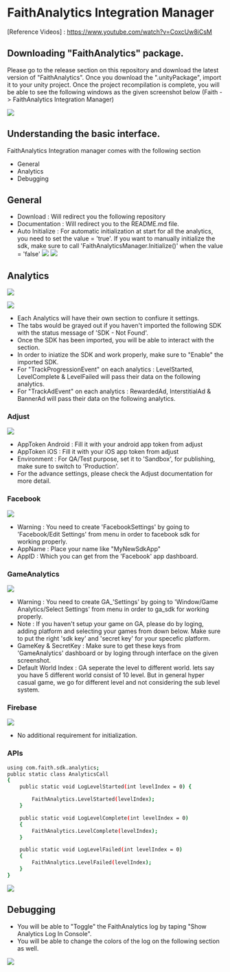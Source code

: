 # FaithAnalytics Integration Manager
[Reference Videos] : <https://www.youtube.com/watch?v=CoxcUw8iCsM>




## Downloading "FaithAnalytics" package.

Please go to the release section on this repository and download the latest version of "FaithAnalytics". Once you download the ".unityPackage", import it to your unity project. Once the project recompilation is complete, you will be able to see the following windows as the given screenshot below (Faith -> FaithAnalytics Integration Manager)

![](https://github.com/tashfiq103/com.faith.sdk.analytics/blob/main/_GitHubResources/ss0_menu.png)




## Understanding the basic interface.

FaithAnalytics Integration manager comes with the following section

- General
- Analytics
- Debugging




## General
- Download : Will redirect you the following repository
- Documentation : Will redirect you to the README.md file.
- Auto Initialize : For automatic initialization at start for all the analytics, you need to set the value = 'true'. If you want to manually initialize the sdk, make sure to call 'FaithAnalyticsManager.Initialize()' when the value = 'false'
![](https://github.com/tashfiq103/com.faith.sdk.analytics/blob/main/_GitHubResources/ss1_general_auto.png)
![](https://github.com/tashfiq103/com.faith.sdk.analytics/blob/main/_GitHubResources/ss2_general_manual.png)



## Analytics

![](https://github.com/tashfiq103/com.faith.sdk.analytics/blob/main/_GitHubResources/ss3_analytics_overview.png)

![](https://github.com/tashfiq103/com.faith.sdk.analytics/blob/main/_GitHubResources/ss4_analytics_enable_disable.png)

- Each Analytics will have their own section to confiure it settings.
- The tabs would be grayed out if you haven't imported the following SDK with the status message of 'SDK - Not Found'.
- Once the SDK has been imported, you will be able to interact with the section.
- In order to iniatize the SDK and work properly, make sure to "Enable" the imported SDK.
- For "TrackProgressionEvent" on each analytics : LevelStarted, LevelComplete & LevelFailed will pass their data on the following analytics.
- For "TrackAdEvent" on each analytics : RewardedAd, InterstitialAd & BannerAd will pass their data on the following analytics.

### Adjust

![](https://github.com/tashfiq103/com.faith.sdk.analytics/blob/main/_GitHubResources/ss5_analytics_adjust.png)

- AppToken Android : Fill it with your android app token from adjust
- AppToken iOS : Fill it with your iOS app token from adjust
- Environment : For QA/Test purpose, set it to 'Sandbox', for publishing, make sure to switch to 'Production'.
- For the advance settings, please check the Adjust documentation for more detail.

### Facebook

![](https://github.com/tashfiq103/com.faith.sdk.analytics/blob/main/_GitHubResources/ss8_analytics_facebook.png)

- Warning : You need to create 'FacebookSettings' by going to 'Facebook/Edit Settings' from menu in order to facebook sdk for working properly.
- AppName : Place your name like "MyNewSdkApp"
- AppID : Which you can get from the 'Facebook' app dashboard.

### GameAnalytics

![](https://github.com/tashfiq103/com.faith.sdk.analytics/blob/main/_GitHubResources/ss7_analytics_game_analytics.png)

- Warning : You need to create GA_'Settings' by going to 'Window/Game Analytics/Select Settings' from menu in order to ga_sdk for working properly.
- Note : If you haven't setup your game on GA, please do by loging, adding platform and selecting your games from down below. Make sure to put the right 'sdk key' and 'secret key' for your specefic platform.
- GameKey & SecretKey : Make sure to get these keys from 'GameAnalytics' dashboard or by loging through interface on the given screenshot.
- Default World Index : GA seperate the level to different world. lets say you have 5 different world consist of 10 level. But in general hyper casual game, we go for different level and not considering the sub level system.

### Firebase

![](https://github.com/tashfiq103/com.faith.sdk.analytics/blob/main/_GitHubResources/ss6_analytics_firebase.png)

- No additional requirement for initialization.

### APIs
```sh
using com.faith.sdk.analytics;
public static class AnalyticsCall
{
    public static void LogLevelStarted(int levelIndex = 0) {

        FaithAnalytics.LevelStarted(levelIndex);
    }

    public static void LogLevelComplete(int levelIndex = 0)
    {
        FaithAnalytics.LevelComplete(levelIndex);
    }

    public static void LogLevelFailed(int levelIndex = 0)
    {
        FaithAnalytics.LevelFailed(levelIndex);
    }
}
```

![](https://github.com/tashfiq103/com.faith.sdk.analytics/blob/main/_GitHubResources/ss4_analytics_enable_disable.png)




## Debugging

- You will be able to "Toggle" the FaithAnalytics log by taping "Show Analytics Log In Console".
- You will be able to change the colors of the log on the following section as well.

![](https://github.com/tashfiq103/com.faith.sdk.analytics/blob/main/_GitHubResources/ss9_debugging.png)

